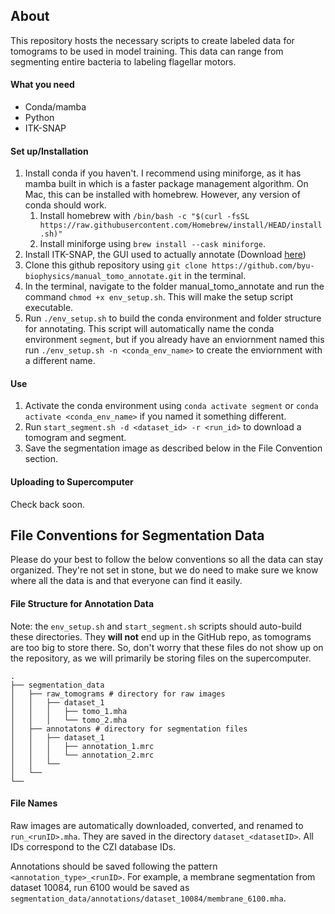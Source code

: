 ## About
This repository hosts the necessary scripts to create labeled data for tomograms to be used in model training. This data can range from segmenting entire bacteria to labeling flagellar motors.

#### What you need
- Conda/mamba
- Python
- ITK-SNAP

#### Set up/Installation
1. Install conda if you haven't. I recommend using miniforge, as it has mamba built in which is a faster package management algorithm. On Mac, this can be installed with homebrew. However, any version of conda should work.
    1. Install homebrew with `/bin/bash -c "$(curl -fsSL https://raw.githubusercontent.com/Homebrew/install/HEAD/install.sh)"`
    2. Install miniforge using `brew install --cask miniforge`.
2. Install ITK-SNAP, the GUI used to actually annotate (Download [here](http://www.itksnap.org/pmwiki/pmwiki.php?n=Downloads.SNAP3))
3. Clone this github repository using `git clone https://github.com/byu-biophysics/manual_tomo_annotate.git` in the terminal.
4. In the terminal, navigate to the folder manual_tomo_annotate and run the command `chmod +x env_setup.sh`. This will make the setup script executable.
5. Run `./env_setup.sh` to build the conda environment and folder structure for annotating. This script will automatically name the conda environment `segment`, but if you already have an enviornment named this run `./env_setup.sh -n <conda_env_name>` to create the enviornment with a different name.

#### Use
1. Activate the conda environment using `conda activate segment` or `conda activate <conda_env_name>` if you named it something different.
2. Run `start_segment.sh -d <dataset_id> -r <run_id>` to download a tomogram and segment.
3. Save the segmentation image as described below in the File Convention section.

#### Uploading to Supercomputer
Check back soon.
## File Conventions for Segmentation Data
Please do your best to follow the below conventions so all the data can stay organized. They're not set in stone, but we do need to make sure we know where all the data is and that everyone can find it easily.

#### File Structure for Annotation Data
Note: the `env_setup.sh` and `start_segment.sh` scripts should auto-build these directories. They **will not** end up in the GitHub repo, as tomograms are too big to store there. So, don't worry that these files do not show up on the repository, as we will primarily be storing files on the supercomputer.
```
.
├── segmentation_data
│   ├── raw_tomograms # directory for raw images
│   │   ├── dataset_1
│   │   │   ├── tomo_1.mha
│   │   │   └── tomo_2.mha
│   ├── annotatons # directory for segmentation files
│   │   ├── dataset_1
│   │   │   ├── annotation_1.mrc
│   │   │   └── annotation_2.mrc
│   │   └──
│   └──
└──
```
#### File Names
Raw images are automatically downloaded, converted, and renamed to `run_<runID>.mha`. They are saved in the directory `dataset_<datasetID>`. All IDs correspond to the CZI database IDs.

Annotations should be saved following the pattern `<annotation_type>_<runID>`. For example, a membrane segmentation from dataset 10084, run 6100 would be saved as `segmentation_data/annotations/dataset_10084/membrane_6100.mha`.
